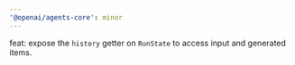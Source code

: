 ```yaml
---
'@openai/agents-core': minor
---
```


feat: expose the `history` getter on `RunState` to access input and generated items.
